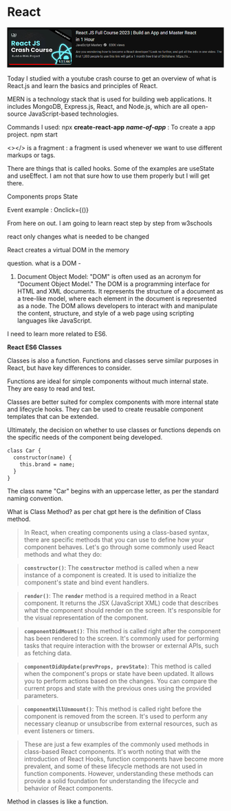 # React

![Untitled](./react/Untitled.png)

Today I studied with a youtube crash course to get an overview of what is React.js and learn the basics and principles of React. 

MERN is a technology stack that is used for building web applications. It includes MongoDB, Express.js, React, and Node.js, which are all open-source JavaScript-based technologies.

Commands I used: 
npx **create-react-app**  *****name-of-app***** : To create a app project.
npm start

<></> is a fragment : a fragment is used whenever we want to use different markups or tags. 

There are things that is called hooks. Some of the examples are useState and useEffect. I am not that sure how to use them properly but I will get there.

Components
props
State

Event example : Onclick={()}

From here on out. I am going to learn react step by step from w3schools

react only changes what is needed to be changed

React creates a virtual DOM in the memory

question. what is a DOM - 

1. Document Object Model: "DOM" is often used as an acronym for "Document Object Model." The DOM is a programming interface for HTML and XML documents. It represents the structure of a document as a tree-like model, where each element in the document is represented as a node. The DOM allows developers to interact with and manipulate the content, structure, and style of a web page using scripting languages like JavaScript.

I need to learn more related to ES6. 

**React ES6 Classes**

Classes is also a function. 
Functions and classes serve similar purposes in React, but have key differences to consider.

Functions are ideal for simple components without much internal state. They are easy to read and test.

Classes are better suited for complex components with more internal state and lifecycle hooks. They can be used to create reusable component templates that can be extended.

Ultimately, the decision on whether to use classes or functions depends on the specific needs of the component being developed.

```
class Car {
  constructor(name) {
    this.brand = name;
  }
}
```

The class name "Car" begins with an uppercase letter, as per the standard naming convention.

What is Class Method?
as per chat gpt here is the definition of Class method. 

> In React, when creating components using a class-based syntax, there are specific methods that you can use to define how your component behaves. Let's go through some commonly used React methods and what they do:
> 

> **`constructor()`**: The **`constructor`** method is called when a new instance of a component is created. It is used to initialize the component's state and bind event handlers.
> 

> **`render()`**: The **`render`** method is a required method in a React component. It returns the JSX (JavaScript XML) code that describes what the component should render on the screen. It's responsible for the visual representation of the component.
> 

> **`componentDidMount()`**: This method is called right after the component has been rendered to the screen. It's commonly used for performing tasks that require interaction with the browser or external APIs, such as fetching data.
> 

> **`componentDidUpdate(prevProps, prevState)`**: This method is called when the component's props or state have been updated. It allows you to perform actions based on the changes. You can compare the current props and state with the previous ones using the provided parameters.
> 

> **`componentWillUnmount()`**: This method is called right before the component is removed from the screen. It's used to perform any necessary cleanup or unsubscribe from external resources, such as event listeners or timers.
> 

> These are just a few examples of the commonly used methods in class-based React components. It's worth noting that with the introduction of React Hooks, function components have become more prevalent, and some of these lifecycle methods are not used in function components. However, understanding these methods can provide a solid foundation for understanding the lifecycle and behavior of React components.
> 

Method in classes is like a function.